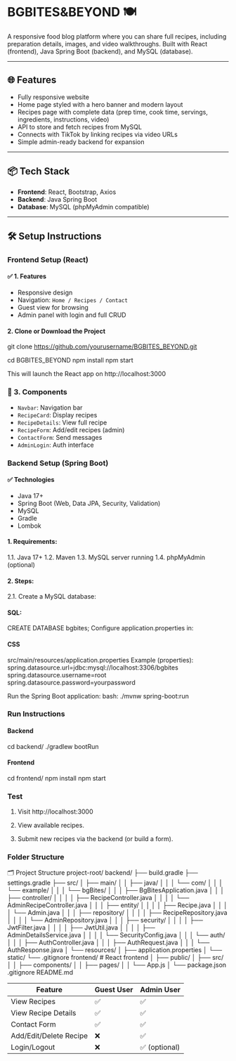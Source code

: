 # BGBITES&BEYOND 🍽️

A responsive food blog platform where you can share full recipes, including preparation details, images, and video walkthroughs. Built with React (frontend), Java Spring Boot (backend), and MySQL (database).

---

## 🌐 Features

- Fully responsive website
- Home page styled with a hero banner and modern layout
- Recipes page with complete data (prep time, cook time, servings, ingredients, instructions, video)
- API to store and fetch recipes from MySQL
- Connects with TikTok by linking recipes via video URLs
- Simple admin-ready backend for expansion

---

## 📦 Tech Stack

- **Frontend**: React, Bootstrap, Axios
- **Backend**: Java Spring Boot
- **Database**: MySQL (phpMyAdmin compatible)

---

## 🛠️ Setup Instructions

### Frontend Setup (React)

#### ✅ 1. Features

- Responsive design
- Navigation: `Home / Recipes / Contact`
- Guest view for browsing
- Admin panel with login and full CRUD

#### 2. Clone or Download the Project

git clone https://github.com/yourusername/BGBITES_BEYOND.git

cd BGBITES_BEYOND
npm install
npm start

This will launch the React app on http://localhost:3000

### 🧩 3. Components

- `Navbar`: Navigation bar
- `RecipeCard`: Display recipes
- `RecipeDetails`: View full recipe
- `RecipeForm`: Add/edit recipes (admin)
- `ContactForm`: Send messages
- `AdminLogin`: Auth interface

### Backend Setup (Spring Boot)

#### ✅ Technologies

- Java 17+
- Spring Boot (Web, Data JPA, Security, Validation)
- MySQL
- Gradle
- Lombok

#### 1. Requirements:

1.1. Java 17+
1.2. Maven
1.3. MySQL server running
1.4. phpMyAdmin (optional)

#### 2. Steps:

2.1. Create a MySQL database:

#### SQL:

CREATE DATABASE bgbites;
Configure application.properties in:

#### CSS

src/main/resources/application.properties
Example (properties):
spring.datasource.url=jdbc:mysql://localhost:3306/bgbites
spring.datasource.username=root
spring.datasource.password=yourpassword

Run the Spring Boot application:
bash:
./mvnw spring-boot:run

### Run Instructions

#### Backend

cd backend/
./gradlew bootRun

#### Frontend

cd frontend/
npm install
npm start

### Test

1. Visit http://localhost:3000

2. View available recipes.

3. Submit new recipes via the backend (or build a form).

### Folder Structure

🗂 Project Structure
project-root/
backend/
├── build.gradle
├── settings.gradle
├── src/
│ ├── main/
│ │ ├── java/
│ │ │ └── com/
│ │ │ └── example/
│ │ │ └── bgBites/
│ │ │ ├── BgBitesApplication.java
│ │ │ ├── controller/
│ │ │ │ ├── RecipeController.java
│ │ │ │ └── AdminRecipeController.java
│ │ │ ├── entity/
│ │ │ │ ├── Recipe.java
│ │ │ │ └── Admin.java
│ │ │ ├── repository/
│ │ │ │ ├── RecipeRepository.java
│ │ │ │ └── AdminRepository.java
│ │ │ ├── security/
│ │ │ │ ├── JwtFilter.java
│ │ │ │ ├── JwtUtil.java
│ │ │ │ ├── AdminDetailsService.java
│ │ │ │ └── SecurityConfig.java
│ │ │ └── auth/
│ │ │ ├── AuthController.java
│ │ │ ├── AuthRequest.java
│ │ │ └── AuthResponse.java
│ └── resources/
│ ├── application.properties
│ └── static/
└── .gitignore
frontend/ # React frontend
│ ├── public/
│ ├── src/
│ │ ├── components/
│ │ ├── pages/
│ │ └── App.js
│ └── package.json
.gitignore
README.md

| Feature                | Guest User | Admin User    |
| ---------------------- | ---------- | ------------- |
| View Recipes           | ✅         | ✅            |
| View Recipe Details    | ✅         | ✅            |
| Contact Form           | ✅         | ✅            |
| Add/Edit/Delete Recipe | ❌         | ✅            |
| Login/Logout           | ❌         | ✅ (optional) |
